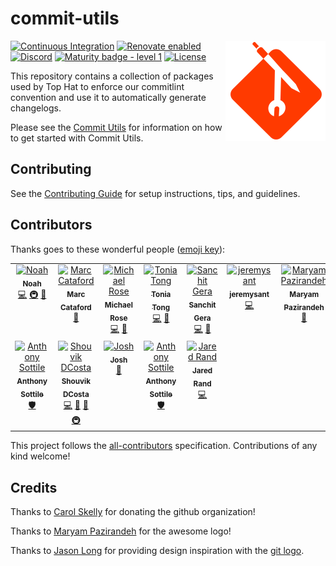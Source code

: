 # commit-utils

<span><img align="right" src="./gatsby/src/images/commit-utils.svg" alt="Logo"></span>

[![Continuous Integration](https://github.com/tophat/commit-utils/actions/workflows/pull-request.yml/badge.svg)](https://github.com/tophat/commit-utils/actions/workflows/pull-request.yml)
[![Renovate enabled](https://img.shields.io/badge/renovate-enabled-brightgreen.svg)](https://renovatebot.com/)
[![Discord](https://img.shields.io/discord/809577721751142410)](https://discord.gg/YhK3GFcZrk)
[![Maturity badge - level 1](https://img.shields.io/badge/Maturity-Level%201%20--%20New%20Project-yellow.svg)](https://github.com/tophat/getting-started/blob/main/scorecard.md)
[![License](https://img.shields.io/badge/License-Apache%202.0-blue.svg)](https://opensource.org/licenses/Apache-2.0)


This repository contains a collection of packages used by Top Hat to enforce our commitlint convention and use it to automatically generate changelogs.

Please see the [Commit Utils](https://tophat.github.io/commit-utils) for information on how to get started with Commit Utils.

## Contributing

See the [Contributing Guide](https://tophat.github.io/commit-utils/contributing) for setup instructions, tips, and guidelines.

## Contributors

Thanks goes to these wonderful people ([emoji key](https://allcontributors.org/docs/en/emoji-key)):

<!-- ALL-CONTRIBUTORS-LIST:START - Do not remove or modify this section -->
<!-- prettier-ignore-start -->
<!-- markdownlint-disable -->
<table>
  <tbody>
    <tr>
      <td align="center" valign="top" width="14.28%"><a href="https://noahnu.com/"><img src="https://avatars.githubusercontent.com/u/1297096?v=4?s=100" width="100px;" alt="Noah"/><br /><sub><b>Noah</b></sub></a><br /><a href="https://github.com/tophat/commit-utils/commits?author=noahnu" title="Code">💻</a> <a href="#infra-noahnu" title="Infrastructure (Hosting, Build-Tools, etc)">🚇</a> <a href="https://github.com/tophat/commit-utils/issues?q=author%3Anoahnu" title="Bug reports">🐛</a></td>
      <td align="center" valign="top" width="14.28%"><a href="https://www.karnov.club/"><img src="https://avatars.githubusercontent.com/u/6210361?v=4?s=100" width="100px;" alt="Marc Cataford"/><br /><sub><b>Marc Cataford</b></sub></a><br /><a href="https://github.com/tophat/commit-utils/commits?author=mcataford" title="Documentation">📖</a></td>
      <td align="center" valign="top" width="14.28%"><a href="http://msrose.github.io"><img src="https://avatars3.githubusercontent.com/u/3495264?v=4?s=100" width="100px;" alt="Michael Rose"/><br /><sub><b>Michael Rose</b></sub></a><br /><a href="https://github.com/tophat/commit-utils/commits?author=msrose" title="Code">💻</a> <a href="https://github.com/tophat/commit-utils/commits?author=msrose" title="Documentation">📖</a></td>
      <td align="center" valign="top" width="14.28%"><a href="https://github.com/Yuuki-chan"><img src="https://avatars1.githubusercontent.com/u/5069639?v=4?s=100" width="100px;" alt="Tonia Tong"/><br /><sub><b>Tonia Tong</b></sub></a><br /><a href="https://github.com/tophat/commit-utils/commits?author=Yuuki-chan" title="Code">💻</a> <a href="https://github.com/tophat/commit-utils/commits?author=Yuuki-chan" title="Documentation">📖</a></td>
      <td align="center" valign="top" width="14.28%"><a href="http://www.sanchitgera.ca"><img src="https://avatars0.githubusercontent.com/u/8632167?v=4?s=100" width="100px;" alt="Sanchit Gera"/><br /><sub><b>Sanchit Gera</b></sub></a><br /><a href="https://github.com/tophat/commit-utils/commits?author=sanchitgera" title="Code">💻</a> <a href="https://github.com/tophat/commit-utils/commits?author=sanchitgera" title="Documentation">📖</a></td>
      <td align="center" valign="top" width="14.28%"><a href="https://github.com/JeremySant"><img src="https://avatars1.githubusercontent.com/u/9597842?v=4?s=100" width="100px;" alt="jeremysant"/><br /><sub><b>jeremysant</b></sub></a><br /><a href="https://github.com/tophat/commit-utils/commits?author=JeremySant" title="Code">💻</a></td>
      <td align="center" valign="top" width="14.28%"><a href="https://github.com/maryampaz"><img src="https://avatars1.githubusercontent.com/u/30090413?v=4?s=100" width="100px;" alt="Maryam Pazirandeh"/><br /><sub><b>Maryam Pazirandeh</b></sub></a><br /><a href="#design-maryampaz" title="Design">🎨</a></td>
    </tr>
    <tr>
      <td align="center" valign="top" width="14.28%"><a href="https://github.com/asottile"><img src="https://avatars3.githubusercontent.com/u/1810591?v=4?s=100" width="100px;" alt="Anthony Sottile"/><br /><sub><b>Anthony Sottile</b></sub></a><br /><a href="#security-asottile" title="Security">🛡️</a></td>
      <td align="center" valign="top" width="14.28%"><a href="https://opensource.tophat.com/"><img src="https://avatars0.githubusercontent.com/u/6020693?v=4?s=100" width="100px;" alt="Shouvik DCosta"/><br /><sub><b>Shouvik DCosta</b></sub></a><br /><a href="https://github.com/tophat/commit-utils/commits?author=sdcosta" title="Code">💻</a> <a href="https://github.com/tophat/commit-utils/commits?author=sdcosta" title="Documentation">📖</a> <a href="#ideas-sdcosta" title="Ideas, Planning, & Feedback">🤔</a> <a href="#infra-sdcosta" title="Infrastructure (Hosting, Build-Tools, etc)">🚇</a></td>
      <td align="center" valign="top" width="14.28%"><a href="https://github.com/lime-green"><img src="https://avatars0.githubusercontent.com/u/9436142?v=4?s=100" width="100px;" alt="Josh"/><br /><sub><b>Josh</b></sub></a><br /><a href="https://github.com/tophat/commit-utils/issues?q=author%3Alime-green" title="Bug reports">🐛</a></td>
      <td align="center" valign="top" width="14.28%"><a href="https://github.com/asottile"><img src="https://avatars3.githubusercontent.com/u/1810591?v=4?s=100" width="100px;" alt="Anthony Sottile"/><br /><sub><b>Anthony Sottile</b></sub></a><br /><a href="#security-asottile" title="Security">🛡️</a></td>
      <td align="center" valign="top" width="14.28%"><a href="https://jaredrand.ca/"><img src="https://avatars.githubusercontent.com/u/16545273?v=4?s=100" width="100px;" alt="Jared Rand"/><br /><sub><b>Jared Rand</b></sub></a><br /><a href="https://github.com/tophat/commit-utils/commits?author=WulffHunter" title="Code">💻</a></td>
    </tr>
  </tbody>
</table>

<!-- markdownlint-restore -->
<!-- prettier-ignore-end -->

<!-- ALL-CONTRIBUTORS-LIST:END -->

This project follows the [all-contributors](https://github.com/all-contributors/all-contributors) specification. Contributions of any kind welcome!

## Credits

Thanks to [Carol Skelly](https://github.com/iatek) for donating the github organization!

Thanks to [Maryam Pazirandeh](https://github.com/maryampaz) for the awesome logo!

Thanks to [Jason Long](https://twitter.com/jasonlong) for providing design inspiration with the [git logo](https://git-scm.com/downloads/logos).
